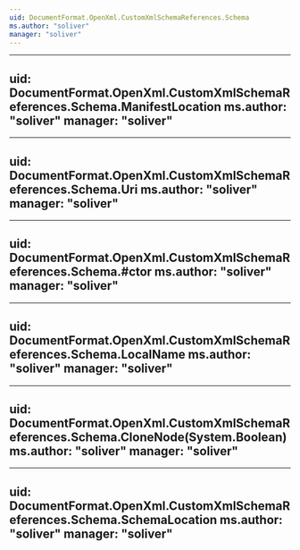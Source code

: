 ```yaml
---
uid: DocumentFormat.OpenXml.CustomXmlSchemaReferences.Schema
ms.author: "soliver"
manager: "soliver"
---
```


---
uid: DocumentFormat.OpenXml.CustomXmlSchemaReferences.Schema.ManifestLocation
ms.author: "soliver"
manager: "soliver"
---

---
uid: DocumentFormat.OpenXml.CustomXmlSchemaReferences.Schema.Uri
ms.author: "soliver"
manager: "soliver"
---

---
uid: DocumentFormat.OpenXml.CustomXmlSchemaReferences.Schema.#ctor
ms.author: "soliver"
manager: "soliver"
---

---
uid: DocumentFormat.OpenXml.CustomXmlSchemaReferences.Schema.LocalName
ms.author: "soliver"
manager: "soliver"
---

---
uid: DocumentFormat.OpenXml.CustomXmlSchemaReferences.Schema.CloneNode(System.Boolean)
ms.author: "soliver"
manager: "soliver"
---

---
uid: DocumentFormat.OpenXml.CustomXmlSchemaReferences.Schema.SchemaLocation
ms.author: "soliver"
manager: "soliver"
---
